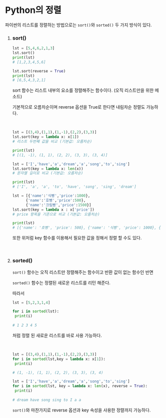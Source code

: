 # Python의 정렬 

파이썬의 리스트를 정렬하는 방법으로는 `sort()`와 `sorted()` 두 가지 방식이 있다.



1. ###  sort()

   ```python
   lst = [5,4,6,2,1,3]
   lst.sort()
   print(lst)
   # [1,2,3,4,5,6]
   
   lst.sort(reverse = True)
   print(lst)
   # [6,5,4,3,2,1]
   ```

   sort 함수는 리스트 내부의 요소를 정렬해주는 함수이다.  (오직 리스트만을 위한 메소드)

   기본적으로 오름차순이며 reverse 옵션을 True로 한다면 내림차순 정렬도 가능하다.

   </br>

   ~~~python
   lst = [(3,4),(1,1),(1,-1),(2,2),(3,3)]
   lst.sort(key = lambda x: x[1])
   # 리스트 두번째 값을 비교 (기본값: 오름차순)
   
   print(lst)
   # [(1, -1), (1, 1), (2, 2), (3, 3), (3, 4)]
   
   lst = ['I','have','a','dream','a','song','to','sing']
   lst.sort(key = lambda x: len(x))	
   # 문자열 길이로 비교 (기본값: 오름차순)
   
   print(lst)
   # ['I', 'a', 'a', 'to', 'have', 'song', 'sing', 'dream']
   
   lst = [{'name':'식빵','price':1000},
         {'name':'호빵','price':500},
         {'name':'크림빵','price':1500}]
   lst.sort(key = lambda x : x['price'])
   # price 항목을 기준으로 비교 (기본값: 오름차순)
   
   print(lst)
   # [{'name': '호빵', 'price': 500}, {'name': '식빵', 'price': 1000}, {'name': '크림빵', 'price': 1500}]
   ~~~

   또한 위처럼 key 함수를 이용해서 필요한 값을 정해서 정렬 할 수도 있다.

   </br> 

2. ###  sorted()

   `sort()` 함수는 오직 리스트만 정렬해주는 함수이고 반환 값이 없는 함수인 반면 

   `sorted()` 함수는 정렬된 새로운 리스트를 리턴 해준다.

   따라서

   ```python
   lst = [5,2,3,1,4]
   
   for i in sorted(lst):
   	print(i)
   	
   # 1 2 3 4 5
   ```

   처럼 정렬 된 새로운 리스트를 바로 사용 가능하다.

   </br>

   ```python
   lst = [(3,4),(1,1),(1,-1),(2,2),(3,3)]
   for i in sorted(lst,key = lambda x: x[1]):
   	print(i)
   
   # (1, -1), (1, 1), (2, 2), (3, 3), (3, 4)
   
   lst = ['I','have','a','dream','a','song','to','sing']
   for i in sorted(lst, key = lambda x: len(x), reverse = True):
   	print(i)
       
   # dream have song sing to I a a
   ```

   `sort()`와 마찬가지로 reverse 옵션과 key 속성을 사용한 정렬까지 가능하다.

